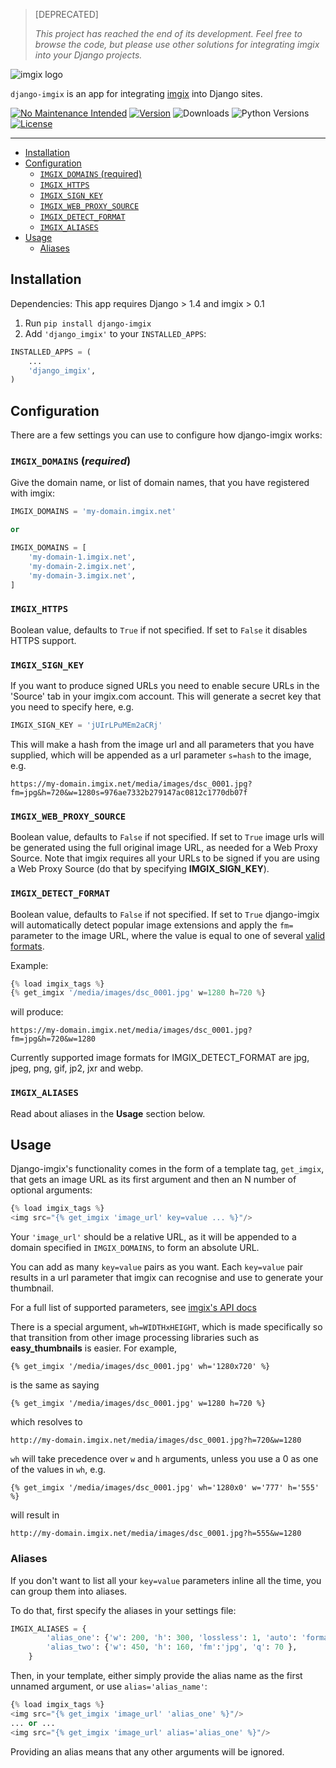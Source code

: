 <!-- ix-docs-ignore -->
> [DEPRECATED]
> 
> _This project has reached the end of its development._
> _Feel free to browse the code, but please use other solutions for integrating imgix into your Django projects._

![imgix logo](https://assets.imgix.net/sdk-imgix-logo.svg)

`django-imgix` is an app for integrating [imgix](https://www.imgix.com/) into Django sites.

[![No Maintenance Intended](http://unmaintained.tech/badge.svg)](http://unmaintained.tech/)
[![Version](https://img.shields.io/pypi/v/django-imgix.svg)](https://pypi.org/project/django-imgix/)
![Downloads](https://img.shields.io/pypi/dm/django-imgix)
![Python Versions](https://img.shields.io/pypi/pyversions/django-imgix)
[![License](https://img.shields.io/github/license/imgix/django-imgix)](https://github.com/imgix/django-imgix/blob/main/LICENSE)

---
<!-- /ix-docs-ignore -->

- [Installation](#installation)
- [Configuration](#configuration)
	- [`IMGIX_DOMAINS` (required)](#imgixdomains-required)
	- [`IMGIX_HTTPS`](#imgixhttps)
	- [`IMGIX_SIGN_KEY`](#imgixsignkey)
	- [`IMGIX_WEB_PROXY_SOURCE`](#imgixwebproxysource)
	- [`IMGIX_DETECT_FORMAT`](#imgixdetectformat)
	- [`IMGIX_ALIASES`](#imgixaliases)
- [Usage](#usage)
	- [Aliases](#aliases)

## Installation

Dependencies:
This app requires Django > 1.4 and imgix > 0.1

1. Run ```pip install django-imgix```
2. Add ```'django_imgix'``` to your ```INSTALLED_APPS```:

```python
INSTALLED_APPS = (
	...
	'django_imgix',
)
```

## Configuration

There are a few settings you can use to configure how django-imgix works:

### `IMGIX_DOMAINS` (*required*)

Give the domain name, or list of domain names, that you have registered with imgix:

```python
IMGIX_DOMAINS = 'my-domain.imgix.net'

or

IMGIX_DOMAINS = [
	'my-domain-1.imgix.net',
	'my-domain-2.imgix.net',
	'my-domain-3.imgix.net',
]
```
### `IMGIX_HTTPS`

Boolean value, defaults to `True` if not specified. If set to `False` it disables HTTPS support.

### `IMGIX_SIGN_KEY`

If you want to produce signed URLs you need to enable secure URLs in the 'Source' tab in your imgix.com account. This will generate a secret key that you need to specify here, e.g.

```python
IMGIX_SIGN_KEY = 'jUIrLPuMEm2aCRj'
```

This will make a hash from the image url and all parameters that you have supplied, which will be appended as a url parameter `s=hash` to the image, e.g.

`https://my-domain.imgix.net/media/images/dsc_0001.jpg?fm=jpg&h=720&w=1280s=976ae7332b279147ac0812c1770db07f`

### `IMGIX_WEB_PROXY_SOURCE`

Boolean value, defaults to `False` if not specified. If set to `True` image urls will be generated using the full original image URL, as needed for a Web Proxy Source.
Note that imgix requires all your URLs to be signed if you are using a Web Proxy Source (do that by specifying **IMGIX_SIGN_KEY**).

### `IMGIX_DETECT_FORMAT`

Boolean value, defaults to `False` if not specified. If set to `True` django-imgix will automatically detect popular image extensions and apply the `fm=` parameter to the image URL, where the value is equal to one of several [valid formats](https://www.imgix.com/docs/reference/format#param-fm).

Example:

```python
{% load imgix_tags %}
{% get_imgix '/media/images/dsc_0001.jpg' w=1280 h=720 %}
```

will produce:

`https://my-domain.imgix.net/media/images/dsc_0001.jpg?fm=jpg&h=720&w=1280`

Currently supported image formats for IMGIX_DETECT_FORMAT are jpg, jpeg, png, gif, jp2, jxr and webp.

### `IMGIX_ALIASES`

Read about aliases in the **Usage** section below.

## Usage

Django-imgix's functionality comes in the form of a template tag, `get_imgix`, that gets an image URL as its first argument and then an N number of optional arguments:

```python
{% load imgix_tags %}
<img src="{% get_imgix 'image_url' key=value ... %}"/>
```

Your `'image_url'` should be a relative URL, as it will be appended to a domain specified in `IMGIX_DOMAINS`, to form an absolute URL.

You can add as many `key=value` pairs as you want. Each `key=value` pair results in a url parameter
that imgix can recognise and use to generate your thumbnail.

For a full list of supported parameters, see [imgix's API docs](https://www.imgix.com/docs/reference/)

There is a special argument, `wh=WIDTHxHEIGHT`, which is made specifically so that transition from other image processing libraries such as **easy_thumbnails** is easier.
For example,

`{% get_imgix '/media/images/dsc_0001.jpg' wh='1280x720' %}`

is the same as saying

`{% get_imgix '/media/images/dsc_0001.jpg' w=1280 h=720 %}`

which resolves to

`http://my-domain.imgix.net/media/images/dsc_0001.jpg?h=720&w=1280`

`wh` will take precedence over `w` and `h` arguments, unless you use a 0 as one of the values in `wh`, e.g.

`{% get_imgix '/media/images/dsc_0001.jpg' wh='1280x0' w='777' h='555' %}`

will result in

`http://my-domain.imgix.net/media/images/dsc_0001.jpg?h=555&w=1280`

### Aliases

If you don't want to list all your `key=value` parameters inline all the time, you can group them into aliases.

To do that, first specify the aliases in your settings file:

```python
IMGIX_ALIASES = {
        'alias_one': {'w': 200, 'h': 300, 'lossless': 1, 'auto': 'format'},
        'alias_two': {'w': 450, 'h': 160, 'fm':'jpg', 'q': 70 },
    }
```

Then, in your template, either simply provide the alias name as the first unnamed argument, or use `alias='alias_name'`:

```python
{% load imgix_tags %}
<img src="{% get_imgix 'image_url' 'alias_one' %}"/>
... or ...
<img src="{% get_imgix 'image_url' alias='alias_one' %}"/>
```

Providing an alias means that any other arguments will be ignored.

